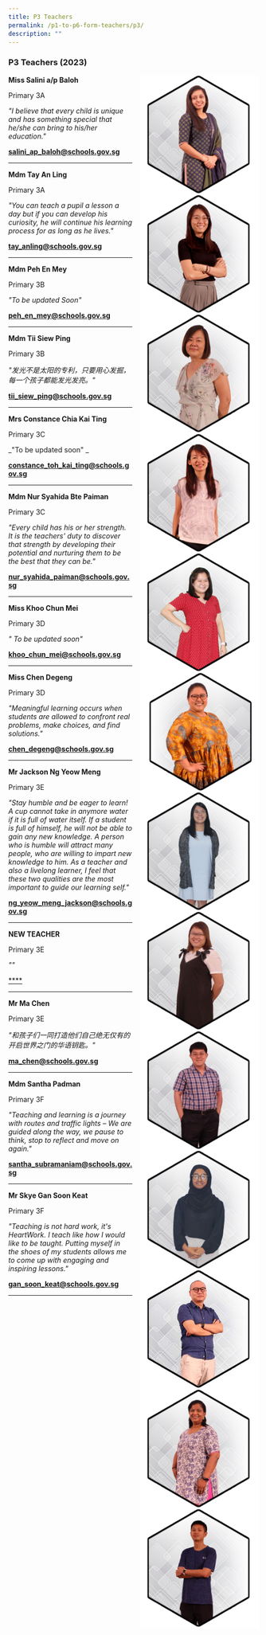 ```yaml
---
title: P3 Teachers
permalink: /p1-to-p6-form-teachers/p3/
description: ""
---
```

### P3 Teachers (2023)

<img src="/images/Our Staff/02 Teacher/3A1.png" style="width:240px;height:240px;margin-left:15px;" align = "right"> **Miss Salini a/p Baloh**

Primary 3A

_"I believe that every child is unique and has something special that he/she can bring to his/her education."_

[**salini_ap_baloh@schools.gov.sg**](mailto:salini_ap_baloh@schools.gov.sg)

* * *

<img src="/images/Our Staff/02 Teacher/3A2.jpg" style="width:240px;height:240px;margin-left:15px;" align = "right"> **Mdm Tay An Ling** 

Primary 3A

_"You can teach a pupil a lesson a day but if you can develop his curiosity, he will continue his learning process for as long as he lives."_

[**tay_anling@schools.gov.sg**](mailto:tay_anling@schools.gov.sg)

* * *

<img src="/images/Our Staff/02 Teacher/3B1.png" style="width:240px;height:240px;margin-left:15px;" align = "right"> **Mdm Peh En Mey**

Primary 3B

_"To be updated Soon"_

[**peh_en_mey@schools.gov.sg**](mailto:peh_en_mey@schools.gov.sg)

* * *

<img src="/images/Our Staff/02 Teacher/3B2.png" style="width:240px;height:240px;margin-left:15px;" align = "right"> **Mdm Tii Siew Ping**

Primary 3B

_"发光不是太阳的专利，只要用心发掘，每一个孩子都能发光发亮。"_

[**tii_siew_ping@schools.gov.sg**](mailto:tii_siew_ping@schools.gov.sg)

* * *

<img src="/images/Our Staff/02 Teacher/3C1.png" style="width:240px;height:240px;margin-left:15px;" align = "right"> **Mrs Constance Chia Kai Ting**

Primary 3C

_"To be updated soon" _


[**constance_toh_kai_ting@schools.gov.sg**](mailto:constance_toh_kai_ting@schools.gov.sg)

* * *

<img src="/images/Our Staff/02 Teacher/3C2.png" style="width:240px;height:240px;margin-left:15px;" align = "right"> **Mdm Nur Syahida Bte Paiman**

Primary 3C

_"Every child has his or her strength. It is the teachers' duty to discover that strength by developing their potential and nurturing them to be the best that they can be."_

[**nur_syahida_paiman@schools.gov.sg**](mailto:nur_syahida_paiman@schools.gov.sg)

* * *

<img src="/images/Our Staff/02 Teacher/3D1.png" style="width:240px;height:240px;margin-left:15px;" align = "right"> **Miss Khoo Chun Mei**

Primary 3D

_" To be updated soon"_ 

[**khoo_chun_mei@schools.gov.sg**](mailto:khoo_chun_mei@schools.gov.sg)

* * *

<img src="/images/Our Staff/02 Teacher/3D2.png" style="width:240px;height:240px;margin-left:15px;" align = "right"> **Miss Chen Degeng**

Primary 3D

_"Meaningful learning occurs when students are allowed to confront real problems, make choices, and find solutions."_

[**chen_degeng@schools.gov.sg**](mailto:chen_degeng@schools.gov.sg)

* * *

<img src="/images/Our Staff/02 Teacher/3E1.png" style="width:240px;height:240px;margin-left:15px;" align = "right"> **Mr Jackson Ng Yeow Meng**

Primary 3E

_"Stay humble and be eager to learn! A cup cannot take in anymore water if it is full of water itself. If a student is full of himself, he will not be able to gain any new knowledge. A person who is humble will attract many people, who are willing to impart new knowledge to him. As a teacher and also a livelong learner, I feel that these two qualities are the most important to guide our learning self."_

[**ng_yeow_meng_jackson@schools.gov.sg**](mailto:ng_yeow_meng_jackson@schools.gov.sg)

* * *

<img src="/images/Our Staff/02 Teacher/3E2.png" style="width:240px;height:240px;margin-left:15px;" align = "right"> **NEW TEACHER**


Primary 3E

_""_

[****](mailto:)

* * *

<img src="/images/Our Staff/02 Teacher/3E3.jpg" style="width:240px;height:240px;margin-left:15px;" align = "right"> **Mr Ma Chen**

Primary 3E

_"和孩子们一同打造他们自己绝无仅有的开启世界之门的华语钥匙。"_

[**ma_chen@schools.gov.sg**](mailto:ma_chen@schools.gov.sg)

* * *

<img src="/images/Our Staff/02 Teacher/3F1.png" style="width:240px;height:240px;margin-left:15px;" align = "right"> **Mdm Santha Padman**

Primary 3F

_"Teaching and learning is a journey with routes and traffic lights – We are guided along the way, we pause to think, stop to reflect and move on again."_

[**santha_subramaniam@schools.gov.sg**](mailto:santha_subramaniam@schools.gov.sg)

* * *

<img src="/images/Our Staff/02 Teacher/3F2.png" style="width:240px;height:240px;margin-left:15px;" align = "right"> **Mr Skye Gan Soon Keat**

Primary 3F

_"Teaching is not hard work, it's HeartWork. I teach like how I would like to be taught. Putting myself in the shoes of my students allows me to come up with engaging and inspiring lessons."_

[**gan_soon_keat@schools.gov.sg**](mailto:gan_soon_keat@schools.gov.sg)

* * *